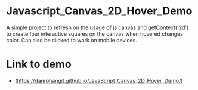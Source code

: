 # Javascript_Canvas_2D_Hover_Demo
A simple project to refresh on the usage of js canvas and getContext('2d') to create four interactive squares on the canvas when hovered changes color. Can also be clicked to work on mobile devices.

# Link to demo
- (https://danrohangit.github.io/JavaScript_Canvas_2D_Hover_Demo/)
